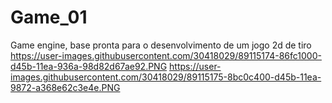 # Game_01
Game engine, base pronta para o desenvolvimento de um jogo 2d de tiro
https://user-images.githubusercontent.com/30418029/89115174-86fc1000-d45b-11ea-936a-98d82d67ae92.PNG
https://user-images.githubusercontent.com/30418029/89115175-8bc0c400-d45b-11ea-9872-a368e62c3e4e.PNG
